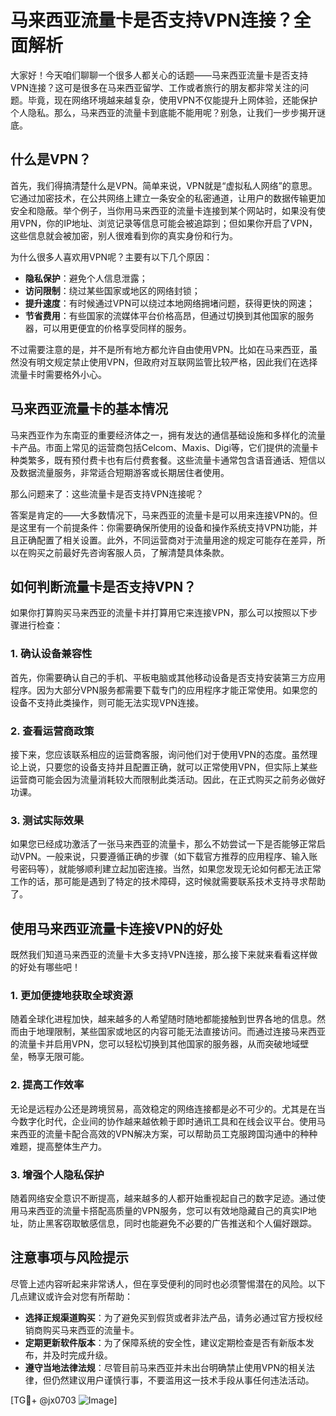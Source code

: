 # 马来西亚流量卡是否支持VPN连接？全面解析

大家好！今天咱们聊聊一个很多人都关心的话题——马来西亚流量卡是否支持VPN连接？这可是很多在马来西亚留学、工作或者旅行的朋友都非常关注的问题。毕竟，现在网络环境越来越复杂，使用VPN不仅能提升上网体验，还能保护个人隐私。那么，马来西亚的流量卡到底能不能用呢？别急，让我们一步步揭开谜底。

## 什么是VPN？

首先，我们得搞清楚什么是VPN。简单来说，VPN就是“虚拟私人网络”的意思。它通过加密技术，在公共网络上建立一条安全的私密通道，让用户的数据传输更加安全和隐蔽。举个例子，当你用马来西亚的流量卡连接到某个网站时，如果没有使用VPN，你的IP地址、浏览记录等信息可能会被追踪到；但如果你开启了VPN，这些信息就会被加密，别人很难看到你的真实身份和行为。

为什么很多人喜欢用VPN呢？主要有以下几个原因：
- **隐私保护**：避免个人信息泄露；
- **访问限制**：绕过某些国家或地区的网络封锁；
- **提升速度**：有时候通过VPN可以绕过本地网络拥堵问题，获得更快的网速；
- **节省费用**：有些国家的流媒体平台价格高昂，但通过切换到其他国家的服务器，可以用更便宜的价格享受同样的服务。

不过需要注意的是，并不是所有地方都允许自由使用VPN。比如在马来西亚，虽然没有明文规定禁止使用VPN，但政府对互联网监管比较严格，因此我们在选择流量卡时需要格外小心。

## 马来西亚流量卡的基本情况

马来西亚作为东南亚的重要经济体之一，拥有发达的通信基础设施和多样化的流量卡产品。市面上常见的运营商包括Celcom、Maxis、Digi等，它们提供的流量卡种类繁多，既有预付费卡也有后付费套餐。这些流量卡通常包含语音通话、短信以及数据流量服务，非常适合短期游客或长期居住者使用。

那么问题来了：这些流量卡是否支持VPN连接呢？

答案是肯定的——大多数情况下，马来西亚的流量卡是可以用来连接VPN的。但是这里有一个前提条件：你需要确保所使用的设备和操作系统支持VPN功能，并且正确配置了相关设置。此外，不同运营商对于流量用途的规定可能存在差异，所以在购买之前最好先咨询客服人员，了解清楚具体条款。

## 如何判断流量卡是否支持VPN？

如果你打算购买马来西亚的流量卡并打算用它来连接VPN，那么可以按照以下步骤进行检查：

### 1. 确认设备兼容性
首先，你需要确认自己的手机、平板电脑或其他移动设备是否支持安装第三方应用程序。因为大部分VPN服务都需要下载专门的应用程序才能正常使用。如果您的设备不支持此类操作，则可能无法实现VPN连接。

### 2. 查看运营商政策
接下来，您应该联系相应的运营商客服，询问他们对于使用VPN的态度。虽然理论上说，只要您的设备支持并且配置正确，就可以正常使用VPN，但实际上某些运营商可能会因为流量消耗较大而限制此类活动。因此，在正式购买之前务必做好功课。

### 3. 测试实际效果
如果您已经成功激活了一张马来西亚的流量卡，那么不妨尝试一下是否能够正常启动VPN。一般来说，只要遵循正确的步骤（如下载官方推荐的应用程序、输入账号密码等），就能够顺利建立起加密连接。当然，如果您发现无论如何都无法正常工作的话，那可能是遇到了特定的技术障碍，这时候就需要联系技术支持寻求帮助了。

## 使用马来西亚流量卡连接VPN的好处

既然我们知道马来西亚的流量卡大多支持VPN连接，那么接下来就来看看这样做的好处有哪些吧！

### 1. 更加便捷地获取全球资源
随着全球化进程加快，越来越多的人希望随时随地都能接触到世界各地的信息。然而由于地理限制，某些国家或地区的内容可能无法直接访问。而通过连接马来西亚的流量卡并启用VPN，您可以轻松切换到其他国家的服务器，从而突破地域壁垒，畅享无限可能。

### 2. 提高工作效率
无论是远程办公还是跨境贸易，高效稳定的网络连接都是必不可少的。尤其是在当今数字化时代，企业间的协作越来越依赖于即时通讯工具和在线会议平台。使用马来西亚的流量卡配合高效的VPN解决方案，可以帮助员工克服跨国沟通中的种种难题，提高整体生产力。

### 3. 增强个人隐私保护
随着网络安全意识不断提高，越来越多的人都开始重视起自己的数字足迹。通过使用马来西亚的流量卡搭配高质量的VPN服务，您可以有效地隐藏自己的真实IP地址，防止黑客窃取敏感信息，同时也能避免不必要的广告推送和个人偏好跟踪。

## 注意事项与风险提示

尽管上述内容听起来非常诱人，但在享受便利的同时也必须警惕潜在的风险。以下几点建议或许会对您有所帮助：

- **选择正规渠道购买**：为了避免买到假货或者非法产品，请务必通过官方授权经销商购买马来西亚的流量卡。
- **定期更新软件版本**：为了保障系统的安全性，建议定期检查是否有新版本发布，并及时完成升级。
- **遵守当地法律法规**：尽管目前马来西亚并未出台明确禁止使用VPN的相关法律，但仍然建议用户谨慎行事，不要滥用这一技术手段从事任何违法活动。

[TG💪+ @jx0703 ![Image](https://github.com/user-attachments/assets/dbca1d08-cadb-493c-b0ec-ad6f7a83f270)]